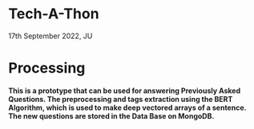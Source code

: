 # Tech-A-Thon
17th September 2022, JU

# Processing
#### This is a prototype that can be used for answering Previously Asked Questions. The preprocessing and tags extraction using the BERT Algorithm, which is used to make deep vectored arrays of a sentence. The new questions are stored in the Data Base on MongoDB.
